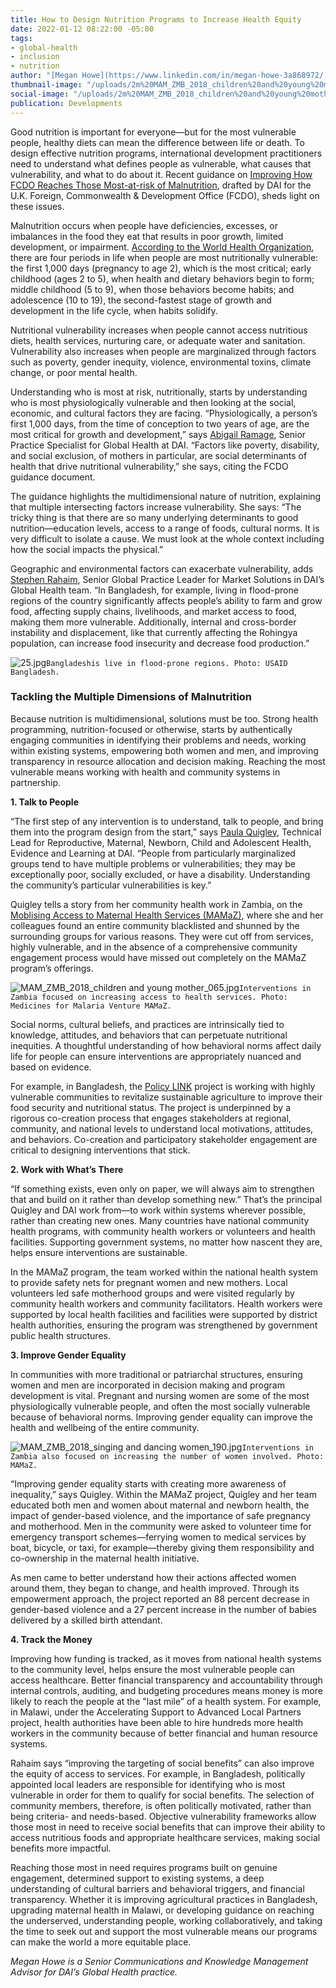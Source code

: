 ```yaml
---
title: How to Design Nutrition Programs to Increase Health Equity
date: 2022-01-12 08:22:00 -05:00
tags:
- global-health
- inclusion
- nutrition
author: "[Megan Howe](https://www.linkedin.com/in/megan-howe-3a868972/)"
thumbnail-image: "/uploads/2m%20MAM_ZMB_2018_children%20and%20young%20mother_065.jpg"
social-image: "/uploads/2m%20MAM_ZMB_2018_children%20and%20young%20mother_065.jpg"
publication: Developments
---
```


Good nutrition is important for everyone—but for the most vulnerable people, healthy diets can mean the difference between life or death. To design effective nutrition programs, international development practitioners need to understand what defines people as vulnerable, what causes that vulnerability, and what to do about it. Recent guidance on [Improving How FCDO Reaches Those Most-at-risk of Malnutrition](/uploads/FCDO%20Guidance_Reaching%20Those%20Most%20at%20%20Risk-final-revised-09Nov2021.pdf), drafted by DAI for the U.K. Foreign, Commonwealth & Development Office (FCDO), sheds light on these issues.





Malnutrition occurs when people have deficiencies, excesses, or imbalances in the food they eat that results in poor growth, limited development, or impairment. [According to the World Health Organization](https://apps.who.int/iris/bitstream/handle/10665/272603/9789241514064-eng.pdf), there are four periods in life when people are most nutritionally vulnerable: the first 1,000 days (pregnancy to age 2), which is the most critical; early childhood (ages 2 to 5), when health and dietary behaviors begin to form; middle childhood (5 to 9), when those behaviors become habits; and adolescence (10 to 19), the second-fastest stage of growth and development in the life cycle, when habits solidify.  

Nutritional vulnerability increases when people cannot access nutritious diets, health services, nurturing care, or adequate water and sanitation. Vulnerability also increases when people are marginalized through factors such as poverty, gender inequity, violence, environmental toxins, climate change, or poor mental health.

Understanding who is most at risk, nutritionally, starts by understanding who is most physiologically vulnerable and then looking at the social, economic, and cultural factors they are facing. “Physiologically, a person’s first 1,000 days, from the time of conception to two years of age, are the most critical for growth and development,” says [Abigail Ramage](https://www.dai.com/who-we-are/our-team/abigail-kaplan-ramage), Senior Practice Specialist for Global Health at DAI. “Factors like poverty, disability, and social exclusion, of mothers in particular, are social determinants of health that drive nutritional vulnerability,” she says, citing the FCDO guidance document.

The guidance highlights the multidimensional nature of nutrition, explaining that multiple intersecting factors increase vulnerability. She says: “The tricky thing is that there are so many underlying determinants to good nutrition—education levels, access to a range of foods, cultural norms. It is very difficult to isolate a cause. We must look at the whole context including how the social impacts the physical.”

Geographic and environmental factors can exacerbate vulnerability, adds [Stephen Rahaim](https://www.dai.com/who-we-are/our-team/stephen-rahaim), Senior Global Practice Leader for Market Solutions in DAI’s Global Health team. “In Bangladesh, for example, living in flood-prone regions of the country significantly affects people’s ability to farm and grow food, affecting supply chains, livelihoods, and market access to food, making them more vulnerable. Additionally, internal and cross-border instability and displacement, like that currently affecting the Rohingya population, can increase food insecurity and decrease food production.” 

![25.jpg](/uploads/25.jpg)`Bangladeshis live in flood-prone regions. Photo: USAID Bangladesh.`

### Tackling the Multiple Dimensions of Malnutrition

Because nutrition is multidimensional, solutions must be too. Strong health programming, nutrition-focused or otherwise, starts by authentically engaging communities in identifying their problems and needs, working within existing systems, empowering both women and men, and improving transparency in resource allocation and decision making. Reaching the most vulnerable means working with health and community systems in partnership. 

**1. Talk to People**

“The first step of any intervention is to understand, talk to people, and bring them into the program design from the start,” says [Paula Quigley](https://www.dai.com/who-we-are/our-team/paula-quigley), Technical Lead for Reproductive, Maternal, Newborn, Child and Adolescent Health, Evidence and Learning at DAI. “People from particularly marginalized groups tend to have multiple problems or vulnerabilities; they may be exceptionally poor, socially excluded, or have a disability. Understanding the community’s particular vulnerabilities is key.”

Quigley tells a story from her community health work in Zambia, on the [Moblising Access to Maternal Health Services (MAMaZ)](https://www.dai.com/our-work/projects/zambia-moblising-access-to-maternal-health-services-mamaz), where she and her colleagues found an entire community blacklisted and shunned by the surrounding groups for various reasons. They were cut off from services, highly vulnerable, and in the absence of a comprehensive community engagement process would have missed out completely on the MAMaZ program’s offerings. 

![MAM_ZMB_2018_children and young mother_065.jpg](/uploads/MAM_ZMB_2018_children%20and%20young%20mother_065.jpg)`Interventions in Zambia focused on increasing access to health services. Photo: Medicines for Malaria Venture MAMaZ.`
 
Social norms, cultural beliefs, and practices are intrinsically tied to knowledge, attitudes, and behaviors that can perpetuate nutritional inequities. A thoughtful understanding of how behavioral norms affect daily life for people can ensure interventions are appropriately nuanced and based on evidence.  

For example, in Bangladesh, the [Policy LINK](https://www.dai.com/our-work/projects/worldwide-policy-link) project is working with highly vulnerable communities to revitalize sustainable agriculture to improve their food security and nutritional status. The project is underpinned by a rigorous co-creation process that engages stakeholders at regional, community, and national levels to understand local motivations, attitudes, and behaviors. Co-creation and participatory stakeholder engagement are critical to designing interventions that stick. 

**2. Work with What’s There**

“If something exists, even only on paper, we will always aim to strengthen that and build on it rather than develop something new.” That’s the principal Quigley and DAI work from—to work within systems wherever possible, rather than creating new ones. Many countries have national community health programs, with community health workers or volunteers and health facilities. Supporting government systems, no matter how nascent they are, helps ensure interventions are sustainable. 

In the MAMaZ program, the team worked within the national health system to provide safety nets for pregnant women and new mothers. Local volunteers led safe motherhood groups and were visited regularly by community health workers and community facilitators. Health workers were supported by local health facilities and facilities were supported by district health authorities, ensuring the program was strengthened by government public health structures.

**3. Improve Gender Equality**

In communities with more traditional or patriarchal structures, ensuring women and men are incorporated in decision making and program development is vital. Pregnant and nursing women are some of the most physiologically vulnerable people, and often the most socially vulnerable because of behavioral norms. Improving gender equality can improve the health and wellbeing of the entire community.

![MAM_ZMB_2018_singing and dancing women_190.jpg](/uploads/MAM_ZMB_2018_singing%20and%20dancing%20women_190.jpg)`Interventions in Zambia also focused on increasing the number of women involved. Photo: MAMaZ.`

“Improving gender equality starts with creating more awareness of inequality,” says Quigley. Within the MAMaZ project, Quigley and her team educated both men and women about maternal and newborn health, the impact of gender-based violence, and the importance of safe pregnancy and motherhood. Men in the community were asked to volunteer time for emergency transport schemes—ferrying women to medical services by boat, bicycle, or taxi, for example—thereby giving them responsibility and co-ownership in the maternal health initiative. 

As men came to better understand how their actions affected women around them, they began to change, and health improved. Through its empowerment approach, the project reported an 88 percent decrease in gender-based violence and a 27 percent increase in the number of babies delivered by a skilled birth attendant.

**4. Track the Money**

Improving how funding is tracked, as it moves from national health systems to the community level, helps ensure the most vulnerable people can access healthcare. Better financial transparency and accountability through internal controls, auditing, and budgeting procedures means money is more likely to reach the people at the "last mile” of a health system. For example, in Malawi, under the Accelerating Support to Advanced Local Partners project, health authorities have been able to hire hundreds more health workers in the community because of better financial and human resource systems. 

Rahaim says “improving the targeting of social benefits” can also improve the equity of access to services. For example, in Bangladesh, politically appointed local leaders are responsible for identifying who is most vulnerable in order for them to qualify for social benefits. The selection of community members, therefore, is often politically motivated, rather than being criteria- and needs-based. Objective vulnerability frameworks allow those most in need to receive social benefits that can improve their ability to access nutritious foods and appropriate healthcare services, making social benefits more impactful.

Reaching those most in need requires programs built on genuine engagement, determined support to existing systems, a deep understanding of cultural barriers and behavioral triggers, and financial transparency. Whether it is improving agricultural practices in Bangladesh, upgrading maternal health in Malawi, or developing guidance on reaching the underserved, understanding people, working collaboratively, and taking the time to seek out and support the most vulnerable means our programs can make the world a more equitable place. 

*Megan Howe is a Senior Communications and Knowledge Management Advisor for DAI’s Global Health practice.*